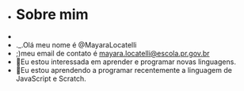 - # Sobre mim
- 
- ._.Olá meu nome é @MayaraLocatelli
- ;)meu email de contato é mayara.locatelli@escola.pr.gov.br
- 👀Eu estou interessada em aprender e programar novas linguagens.
- 🌱Eu estou aprendendo a programar recentemente a linguagem de JavaScript e Scratch.


<!---
MayaraLocatelli/MayaraLocatelli is a ✨ special ✨ repository because its `README.md` (this file) appears on your GitHub profile.
You can click the Preview link to take a look at your changes.
--->
